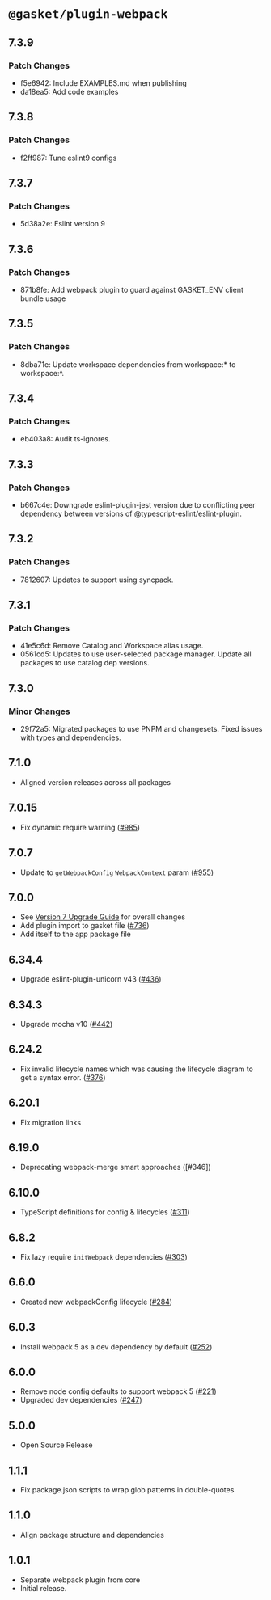 # `@gasket/plugin-webpack`

## 7.3.9

### Patch Changes

- f5e6942: Include EXAMPLES.md when publishing
- da18ea5: Add code examples

## 7.3.8

### Patch Changes

- f2ff987: Tune eslint9 configs

## 7.3.7

### Patch Changes

- 5d38a2e: Eslint version 9

## 7.3.6

### Patch Changes

- 871b8fe: Add webpack plugin to guard against GASKET_ENV client bundle usage

## 7.3.5

### Patch Changes

- 8dba71e: Update workspace dependencies from workspace:\* to workspace:^.

## 7.3.4

### Patch Changes

- eb403a8: Audit ts-ignores.

## 7.3.3

### Patch Changes

- b667c4e: Downgrade eslint-plugin-jest version due to conflicting peer dependency between versions of @typescript-eslint/eslint-plugin.

## 7.3.2

### Patch Changes

- 7812607: Updates to support using syncpack.

## 7.3.1

### Patch Changes

- 41e5c6d: Remove Catalog and Workspace alias usage.
- 0561cd5: Updates to use user-selected package manager. Update all packages to use catalog dep versions.

## 7.3.0

### Minor Changes

- 29f72a5: Migrated packages to use PNPM and changesets. Fixed issues with types and dependencies.

## 7.1.0

- Aligned version releases across all packages

## 7.0.15

- Fix dynamic require warning ([#985])

## 7.0.7

- Update to `getWebpackConfig` `WebpackContext` param ([#955])

## 7.0.0

- See [Version 7 Upgrade Guide] for overall changes
- Add plugin import to gasket file ([#736])
- Add itself to the app package file

## 6.34.4

- Upgrade eslint-plugin-unicorn v43 ([#436])

## 6.34.3

- Upgrade mocha v10 ([#442])

## 6.24.2

- Fix invalid lifecycle names which was causing the lifecycle diagram to get a syntax error. ([#376])

## 6.20.1

- Fix migration links

## 6.19.0

- Deprecating webpack-merge smart approaches ([#346])

## 6.10.0

- TypeScript definitions for config & lifecycles ([#311])

## 6.8.2

- Fix lazy require `initWebpack` dependencies ([#303])

## 6.6.0

- Created new webpackConfig lifecycle ([#284])

## 6.0.3

- Install webpack 5 as a dev dependency by default ([#252])

## 6.0.0

- Remove node config defaults to support webpack 5 ([#221])
- Upgraded dev dependencies ([#247])

## 5.0.0

- Open Source Release

## 1.1.1

- Fix package.json scripts to wrap glob patterns in double-quotes

## 1.1.0

- Align package structure and dependencies

## 1.0.1

- Separate webpack plugin from core
- Initial release.

[Version 7 Upgrade Guide]: /docs/upgrade-to-7.md
[#221]: https://github.com/godaddy/gasket/pull/221
[#247]: https://github.com/godaddy/gasket/pull/247
[#252]: https://github.com/godaddy/gasket/pull/252
[#284]: https://github.com/godaddy/gasket/pull/284
[#303]: https://github.com/godaddy/gasket/pull/303
[#311]: https://github.com/godaddy/gasket/pull/311
[#376]: https://github.com/godaddy/gasket/pull/376
[#436]: https://github.com/godaddy/gasket/pull/436
[#442]: https://github.com/godaddy/gasket/pull/442
[#736]: https://github.com/godaddy/gasket/pull/736
[#955]: https://github.com/godaddy/gasket/pull/955
[#985]: https://github.com/godaddy/gasket/pull/985
